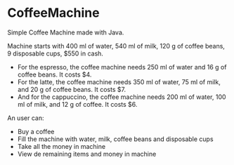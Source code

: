 # CoffeeMachine
Simple Coffee Machine made with Java. 

Machine starts with 400 ml of water, 540 ml of milk, 120 g of coffee beans, 9 disposable cups, $550 in cash.

- For the espresso, the coffee machine needs 250 ml of water and 16 g of coffee beans. It costs $4.
- For the latte, the coffee machine needs 350 ml of water, 75 ml of milk, and 20 g of coffee beans. It costs $7.
- And for the cappuccino, the coffee machine needs 200 ml of water, 100 ml of milk, and 12 g of coffee. It costs $6.

An user can: 
- Buy a coffee
- Fill the machine with water, milk, coffee beans and disposable cups
- Take all the money in machine
- View de remaining items and money in machine
